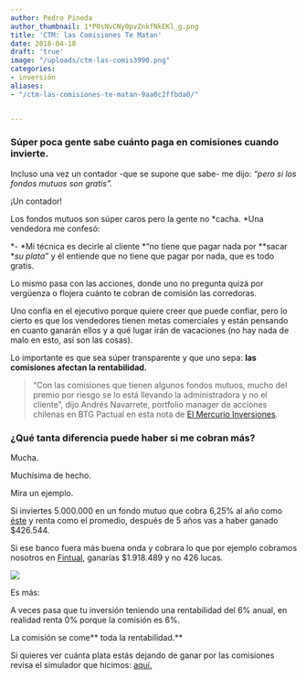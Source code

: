 ```yaml
---
author: Pedro Pineda
author_thumbnail: 1*P0sNvCNy0pvZnkfNkEKl_g.png
title: 'CTM: las Comisiones Te Matan'
date: 2018-04-18
draft: 'true'
image: "/uploads/ctm-las-comis3990.png"
categories:
- inversión
aliases:
- "/ctm-las-comisiones-te-matan-9aa0c2ffbda0/"


---
```


### Súper poca gente sabe cuánto paga en comisiones cuando invierte.

Incluso una vez un contador -que se supone que sabe- me dijo: *“pero si los fondos mutuos son gratis”.*

¡Un contador!

Los fondos mutuos son súper caros pero la gente no *cacha. *Una vendedora me confesó:

*- *Mi técnica es decirle al cliente *“no tiene que pagar nada por **sacar **su plata”* y él entiende que no tiene que pagar por nada, que es todo gratis.

Lo mismo pasa con las acciones, donde uno no pregunta quizá por vergüenza o flojera cuánto te cobran de comisión las corredoras.

Uno confía en el ejecutivo porque quiere creer que puede confiar, pero lo cierto es que los vendedores tienen metas comerciales y están pensando en cuanto ganarán ellos y a qué lugar irán de vacaciones (no hay nada de malo en esto, así son las cosas).

Lo importante es que sea súper transparente y que uno sepa: **las comisiones afectan la rentabilidad.**
> “Con las comisiones que tienen algunos fondos mutuos, mucho del premio por riesgo se lo está llevando la administradora y no el cliente”, dijo Andrés Navarrete, portfolio manager de acciones chilenas en BTG Pactual en esta nota de [El Mercurio Inversiones](http://www.elmercurio.com/Inversiones/Noticias/Fondos-Mutuos/2017/08/25/El-mordisco-de-los-fondos-mutuos.aspx).

### ¿Qué tanta diferencia puede haber si me cobran más?

Mucha.

Muchísima de hecho.

Mira un ejemplo.

Si inviertes 5.000.000 en un fondo mutuo que cobra 6,25% al año como [éste](http://www.banchileinversiones.cl/web/guest/detalle-fondo-mutuo/-/detalle/fondo-mutuo-capitalisa-accionario) y renta como el promedio, después de 5 años vas a haber ganado $426.544.

Si ese banco fuera más buena onda y cobrara lo que por ejemplo cobramos nosotros en [Fintual](http://www.fintual.cl), ganarías $1.918.489 y no 426 lucas.

![](/uploads/ctm-las-comis3990.png)

Es más:

A veces pasa que tu inversión teniendo una rentabilidad del 6% anual, en realidad renta 0% porque la comisión es 6%.

La comisión se come** toda la rentabilidad.**

Si quieres ver cuánta plata estás dejando de ganar por las comisiones revisa el simulador que hicimos: [aquí.](http://fintual.com/simulador)
